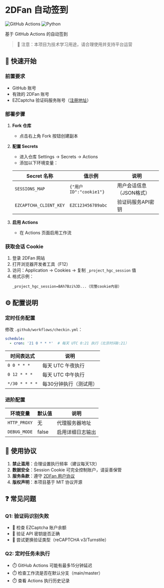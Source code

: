 # 2DFan 自动签到

![GitHub Actions](https://img.shields.io/badge/GitHub_Actions-2088FF?style=for-the-badge&logo=github-actions&logoColor=white)
![Python](https://img.shields.io/badge/Python-3776AB?style=for-the-badge&logo=python&logoColor=white)

基于 GitHub Actions 的自动签到

> 📢 注意：本项目为技术学习用途，请合理使用并支持平台运营

## 🚀 快速开始

### 前置要求
- GitHub 账号
- 有效的 2DFan 账号
- EZCaptcha 验证码服务账号（[注册地址](https://www.ez-captcha.com)）

### 部署步骤

1. **Fork 仓库**
   - 点击右上角 Fork 按钮创建副本

2. **配置 Secrets**
   - 进入仓库 Settings → Secrets → Actions
   - 添加以下环境变量：

   | Secret 名称             | 值示例                                  | 说明                 |
   |------------------------|---------------------------------------|----------------------|
   | `SESSIONS_MAP`             | `{"用户ID":"cookie1"}`                | 用户会话信息（JSON格式） |
   | `EZCAPTCHA_CLIENT_KEY` | `EZC123456789abc`                     | 验证码服务API密钥      |

3. **启用 Actions**
   - 在 Actions 页面启用工作流

### 获取会话 Cookie
1. 登录 2DFan 网站
2. 打开浏览器开发者工具（F12）
3. 访问：Application → Cookies → 复制 `_project_hgc_session` 值
4. 格式示例：
   ```text
   _project_hgc_session=BAh7Bzi%3D...（完整cookie内容）
   ```

## ⚙️ 配置说明

### 定时任务配置
修改 `.github/workflows/checkin.yml`：
```yaml
schedule: 
  - cron: '21 0 * * *'  # 每天 UTC 0:21 执行（北京时间8:21）
```

| 时间表达式 | 说明                      |
|----------|--------------------------|
| `0 0 * * *` | 每天 UTC 午夜执行         |
| `0 12 * * *` | 每天 UTC 中午执行        |
| `*/30 * * * *` | 每30分钟执行（测试用）   |

### 进阶配置
| 环境变量          | 默认值         | 说明                  |
|------------------|---------------|----------------------|
| `HTTP_PROXY`     | 无            | 代理服务器地址         |
| `DEBUG_MODE`     | false         | 启用详细日志输出       |

## 📜 使用协议

1. **禁止滥用**：合理设置执行频率（建议每天1次）
2. **数据安全**：Session Cookie 可完全控制账户，请妥善保管
3. **服务条款**：遵守 [2DFan 用户协议](https://www.2dfan.com/tos)
4. **版权声明**：本项目基于 MIT 协议开源

## ❓ 常见问题

### Q1: 验证码识别失败
- 🔧 检查 EZCaptcha 账户余额
- 🔧 验证 API 密钥是否正确
- 🔧 尝试更换验证类型（reCAPTCHA v3/Turnstile）

### Q2: 定时任务未执行
- ⏱️ GitHub Actions 可能有最多15分钟延迟
- ⏱️ 检查工作流是否在默认分支（main/master）
- ⏱️ 查看 Actions 执行历史记录

``` 
